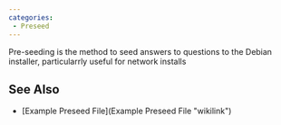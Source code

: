 ```yaml
---
categories:
 - Preseed
---
```

Pre-seeding is the method to seed answers to questions to the Debian
installer, particularrly useful for network installs

See Also
--------

-   [Example Preseed File](Example Preseed File "wikilink")

